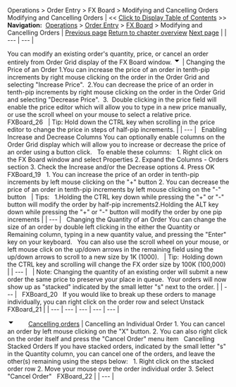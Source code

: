 ﻿
Operations \> Order Entry \> FX Board \> Modifying and Cancelling Orders
Modifying and Cancelling Orders
| \<\< [Click to Display Table of Contents](modifying_and_cancelling_orders_fx_board.md) \>\> **Navigation:**     [Operations](operations.md) \> [Order Entry](order_entry.md) \> [FX Board](fx_board.md) \> Modifying and Cancelling Orders | [Previous page](submitting_orders_fx_board.md) [Return to chapter overview](fx_board.md) [Next page](managing_positions_fx_board.md) |
| --- | --- |

You can modify an existing order's quantity, price, or cancel an order entirely from Order Grid display of the FX Board window.
![tog_minus](tog_minus.gif)
| Changing the Price of an Order 1\.You can increase the price of an order in tenth\-pip increments by right mouse clicking on the order in the Order Grid and selecting "Increase Price".  2\.You can decrease the price of an order in tenth\-pip increments by right mouse clicking on the order in the Order Grid and selecting "Decrease Price".  3\.  Double clicking in the price field will enable the price editor which will allow you to type in a new price manually, or use the scroll wheel on your mouse to select a relative price.   FXBoard_26     | Tip: Hold down the CTRL key when scrolling in the price editor to change the price in steps of half\-pip increments. | | --- |      Enabling Increase and Decrease Columns You can optionally enable columns on the Order Grid display which will allow you to increase or decrease the price of an order using a button click.   To enable these columns:   1\. Right click on the FX Board window and select Properties 2\. Expand the Columns \- Orders section 3\. Check the Increase and/or the Decrease options 4\. Press OK   FXBoard_19   1\. You can increase the price of an order in tenth\-pip increments by left mouse clicking on the "\+" button 2\. You can decrease the price of an order in tenth\-pip increments by left mouse clicking on the "\-" button      | Tips:   1\.Holding the CTRL key down while pressing the "\+" or "\-" button will modify the order by half\-pip increments2\.Holding the ALT key down while pressing the "\+" or "\-" button will modify the order by one pip increments | | --- |      Changing the Quantity of an Order  You can change the size of an order by double left clicking in the either the Quantity or Remaining column, typing in a new quantity value, and pressing the "Enter" key on your keyboard.   You can also use the scroll wheel on your mouse, or left mouse click on the up/down arrows in the remaining field using the up/down arrows to scroll to a new size by 1K (1000\).     | Tip:  Holding down the CTRL key and scrolling will change the FX order size by 100K (100,000\) | | --- |        | Note: Changing the quantity of an existing order will submit a new order the same price to preserve your place in queue.  Your orders will now show up as "stacked" indicated by the small letter "s" next to the order. | | --- |      FXBoard_20   If you would like to break up these orders to manage individually, you can right click on the order row and select Unstack   FXBoard_21 |
| --- | --- | --- | --- | --- |

![tog_minus](tog_minus.gif)        [Cancelling orders](javascript:HMToggle('toggle','CancellingOrders','CancellingOrders_ICON'))
| Cancelling an Individual Order  1\. You can cancel an order by left mouse clicking on the "X" button. 2\. You can also right click on the order itself and press the "Cancel Order" menu item   Cancelling Stacked Orders If you have stacked orders, indicated by the small letter "s" in the Quantity column, you can cancel one of the orders, and leave the other(s) remaining using the steps below:   1\. Right click on the stacked order row 2\. Move your mouse over the order individual order 3\. Select "Cancel Order"   FXBoard_22 |
| --- |

